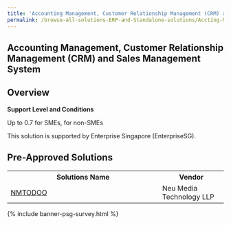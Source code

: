 ```yaml
---
title: 'Accounting Management, Customer Relationship Management (CRM) and Sales Management System'
permalink: /browse-all-solutions-ERP-and-Standalone-solutions/Accting-Mgmt--CRM-and-Sales-Mgmt-System
---
```


## Accounting Management, Customer Relationship Management (CRM) and Sales Management System
## Overview

**Support Level and Conditions**

Up to 0.7 for SMEs,  for non-SMEs

This solution is supported by Enterprise Singapore (EnterpriseSG).

## Pre-Approved Solutions

<table>
<tr>
<th style='width: auto;'><b>Solutions Name</b></th>
<th style='width: 30%;'><b>Vendor</b></th>
</tr>
<tr>
<td><a href='/productivity-solutions-grant/solutionrepo/solution3709' target='_blank'>NMTODOO</a><br></td>
<td>Neu Media Technology LLP</td>
</tr>
</table>

{% include banner-psg-survey.html %}
